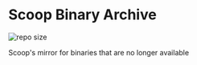 # Scoop Binary Archive

![repo size](https://img.shields.io/github/repo-size/ScoopInstaller/Binary.svg?style=flat-square)

Scoop's mirror for binaries that are no longer available
